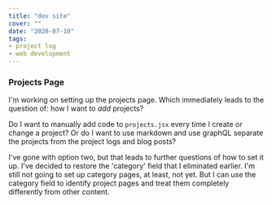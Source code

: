 ```yaml
---
title: "dev site"
cover: ""
date: "2020-07-10"
tags:
- project log
- web development
---
```

### Projects Page
I'm working on setting up the projects page. Which immediately leads to the question of: how I want to _add_ projects?

Do I want to manually add code to `projects.jsx` every time I create or change a project? Or do I want to use markdown and use graphQL separate the projects from the project logs and blog posts?

I've gone with option two, but that leads to further questions of how to set it up.  I've decided to restore the 'category' field that I eliminated earlier. I'm still not going to set up category pages, at least, not yet. But I can use the category field to identify project pages and treat them completely differently from other content.